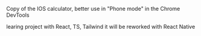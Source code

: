 Copy of the IOS calculator, better use in "Phone mode" in the Chrome DevTools

learing project with React, TS, Tailwind
it will be reworked with React Native
